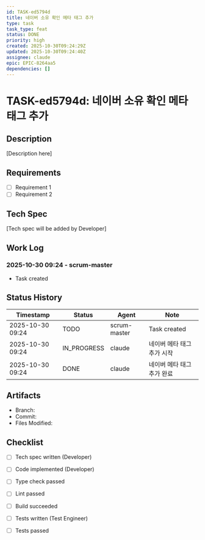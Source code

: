 ```yaml
---
id: TASK-ed5794d
title: 네이버 소유 확인 메타 태그 추가
type: task
task_type: feat
status: DONE
priority: high
created: 2025-10-30T09:24:29Z
updated: 2025-10-30T09:24:40Z
assignee: claude
epic: EPIC-8264aa5
dependencies: []
---
```


# TASK-ed5794d: 네이버 소유 확인 메타 태그 추가

## Description

[Description here]

## Requirements

- [ ] Requirement 1
- [ ] Requirement 2

## Tech Spec

[Tech spec will be added by Developer]

## Work Log

### 2025-10-30 09:24 - scrum-master
- Task created

## Status History

| Timestamp | Status | Agent | Note |
|-----------|--------|-------|------|
| 2025-10-30 09:24 | TODO | scrum-master | Task created |
| 2025-10-30 09:24 | IN_PROGRESS | claude | 네이버 메타 태그 추가 시작 |
| 2025-10-30 09:24 | DONE | claude | 네이버 메타 태그 추가 완료 |

## Artifacts

- Branch:
- Commit:
- Files Modified:

## Checklist

- [ ] Tech spec written (Developer)
- [ ] Code implemented (Developer)
- [ ] Type check passed
- [ ] Lint passed
- [ ] Build succeeded
- [ ] Tests written (Test Engineer)
- [ ] Tests passed

